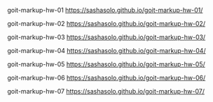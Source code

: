goit-markup-hw-01
https://sashasolo.github.io/goit-markup-hw-01/

goit-markup-hw-02
https://sashasolo.github.io/goit-markup-hw-02/

goit-markup-hw-03
https://sashasolo.github.io/goit-markup-hw-03/

goit-markup-hw-04
https://sashasolo.github.io/goit-markup-hw-04/

goit-markup-hw-05
https://sashasolo.github.io/goit-markup-hw-05/

goit-markup-hw-06
https://sashasolo.github.io/goit-markup-hw-06/

goit-markup-hw-07 
https://sashasolo.github.io/goit-markup-hw-07/
